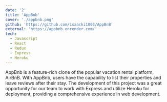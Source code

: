 ```yaml
---
date: '2'
title: 'AppBnb'
cover: './appbnb.png'
github: 'https://github.com/isaacki1003/AppBnB'
external: 'https://appbnb.onrender.com/'
tech:
  - Javascript
  - React
  - Redux
  - Express
  - Heroku
---
```


AppBnb is a feature-rich clone of the popular vacation rental platform, AirBnB. With AppBnb, users have the capability to list their properties and leave reviews after their stay. The development of this project was a great opportunity for our team to work with Express and utilize Heroku for deployment, providing a comprehensive experience in web development.

